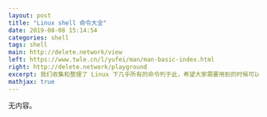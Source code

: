```yaml
---
layout: post
title: "Linux shell 命令大全"
date: 2019-08-08 15:14:54
categories: shell
tags: shell
main: http://delete.network/view
left: https://www.twle.cn/l/yufei/man/man-basic-index.html
right: http://delete.network/playground
excerpt: 我们收集和整理了 Linux 下几乎所有的命令列于此，希望大家需要用到的时候可以查询。
mathjax: true
---
```


无内容。
